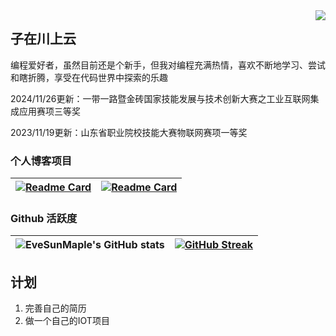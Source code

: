 <img align="right" src="/">

## 子在川上云

编程爱好者，虽然目前还是个新手，但我对编程充满热情，喜欢不断地学习、尝试和瞎折腾，享受在代码世界中探索的乐趣

2024/11/26更新：一带一路暨金砖国家技能发展与技术创新大赛之工业互联网集成应用赛项三等奖

2023/11/19更新：山东省职业院校技能大赛物联网赛项一等奖

### 个人博客项目

| [![Readme Card](https://github-readme-stats.vercel.app/api/pin/?username=clingwl&repo=Jieyou-Web&theme=radical)](https://github.com/clingwl/Jieyou-Web) | [![Readme Card](https://github-readme-stats.vercel.app/api/pin/?username=clingwl&repo=CL-Docx-Get&theme=radical)](https://github.com/clingwl/CL-Docx-Get) |
| --- | --- |

### Github 活跃度

| ![EveSunMaple's GitHub stats](https://github-readme-stats.vercel.app/api?username=clingwl&show_icons=true&theme=material-palenight) | [![GitHub Streak](https://streak-stats.demolab.com/?user=clingwl&theme=material-palenight)](https://git.io/streak-stats) |
| --- | --- |

## 计划

1. 完善自己的简历
2. 做一个自己的IOT项目
